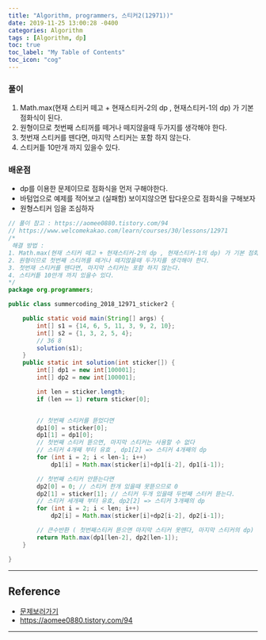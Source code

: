 ```yaml
---
title: "Algorithm, programmers, 스티커2(12971))"
date: 2019-11-25 13:00:28 -0400
categories: Algorithm
tags : [Algorithm, dp]
toc: true
toc_label: "My Table of Contents"
toc_icon: "cog"
---
```


### 풀이
1. Math.max(현재 스티커 떼고 + 현재스티커-2의 dp , 현재스티커-1의 dp) 가 기본 점화식이 된다.
2. 원형이므로 첫번째 스티꺼를 떼거나 떼지않을때 두가지를 생각해야 한다.
3. 첫번재 스티커를 뗀다면, 마지막 스티커는 포함 하지 않는다.
4. 스티커틑 10만개 까지 있을수 있다.

### 배운점
- dp를 이용한 문제이므로 점화식을 먼저 구해야한다.
- 바텀업으로 예제를 적어보고 (실패함) 보이지않으면 탑다운으로 점화식을 구해보자
- 원형스티커 임을 조심하자

```java
// 풀이 참고 : https://aomee0880.tistory.com/94
// https://www.welcomekakao.com/learn/courses/30/lessons/12971
/*
 해결 방법 :
1. Math.max(현재 스티커 떼고 + 현재스티커-2의 dp , 현재스티커-1의 dp) 가 기본 점화식이 된다.
2. 원형이므로 첫번째 스티꺼를 떼거나 떼지않을때 두가지를 생각해야 한다.
3. 첫번재 스티커를 뗀다면, 마지막 스티커는 포함 하지 않는다.
4. 스티커틑 10만개 까지 있을수 있다.
*/
package org.programmers;

public class summercoding_2018_12971_sticker2 {

	public static void main(String[] args) {
		int[] s1 = {14, 6, 5, 11, 3, 9, 2, 10};
		int[] s2 = {1, 3, 2, 5, 4};
		// 36 8
		solution(s1);
	}
    public static int solution(int sticker[]) {
    	int[] dp1 = new int[100001];
    	int[] dp2 = new int[100001];

    	int len = sticker.length;
    	if (len == 1) return sticker[0];


    	// 첫번째 스티커를 뜯었다면
    	dp1[0] = sticker[0];
    	dp1[1] = dp1[0];
    	// 첫번째 스티커 뜯으면, 마지막 스티커는 사용할 수 없다
    	// 스티커 4개째 부터 유효 , dp1[2] => 스티커 4개째의 dp
    	for (int i = 2; i < len-1; i++)
    		dp1[i] = Math.max(sticker[i]+dp1[i-2], dp1[i-1]);

    	// 첫번째 스티커 안뜯는다면
    	dp2[0] = 0;	// 스티커 한개 있을때 못뜯으므로 0
    	dp2[1] = sticker[1]; // 스티커 두개 있을때 두번째 스터커 뜯는다.
    	// 스티커 세개째 부터 유효, dp2[2] => 스티커 3개째의 dp
    	for (int i = 2; i < len; i++)
    		dp2[i] = Math.max(sticker[i]+dp2[i-2], dp2[i-1]);

    	// 큰수반환 ( 첫번째스티커 뜯으면 마지막 스티커 못뗀다, 마지막 스티커의 dp)
    	return Math.max(dp1[len-2], dp2[len-1]);
    }

}
```

---
## Reference
- [문제보러가기](https://www.welcomekakao.com/learn/courses/30/lessons/12971)
- <https://aomee0880.tistory.com/94>
---
